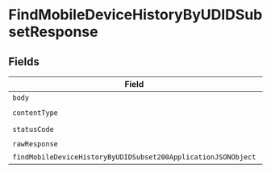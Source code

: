 # FindMobileDeviceHistoryByUDIDSubsetResponse


## Fields

| Field                                                                                                                                     | Type                                                                                                                                      | Required                                                                                                                                  | Description                                                                                                                               |
| ----------------------------------------------------------------------------------------------------------------------------------------- | ----------------------------------------------------------------------------------------------------------------------------------------- | ----------------------------------------------------------------------------------------------------------------------------------------- | ----------------------------------------------------------------------------------------------------------------------------------------- |
| `body`                                                                                                                                    | *Uint8Array*                                                                                                                              | :heavy_minus_sign:                                                                                                                        | N/A                                                                                                                                       |
| `contentType`                                                                                                                             | *string*                                                                                                                                  | :heavy_check_mark:                                                                                                                        | N/A                                                                                                                                       |
| `statusCode`                                                                                                                              | *number*                                                                                                                                  | :heavy_check_mark:                                                                                                                        | N/A                                                                                                                                       |
| `rawResponse`                                                                                                                             | [AxiosResponse>](https://axios-http.com/docs/res_schema)                                                                                  | :heavy_minus_sign:                                                                                                                        | N/A                                                                                                                                       |
| `findMobileDeviceHistoryByUDIDSubset200ApplicationJSONObject`                                                                             | [FindMobileDeviceHistoryByUDIDSubset200ApplicationJSON](../../models/operations/findmobiledevicehistorybyudidsubset200applicationjson.md) | :heavy_minus_sign:                                                                                                                        | OK                                                                                                                                        |
